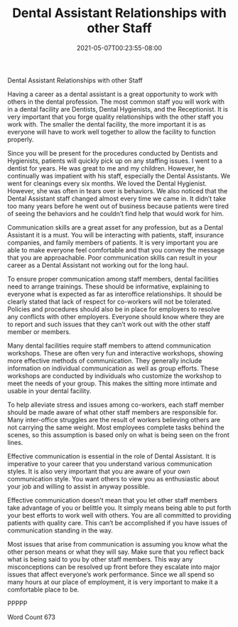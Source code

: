 ﻿---
title: "Dental Assistant Relationships with other Staff"
date: 2021-05-07T00:23:55-08:00
description: "Text Tips for Web Success"
featured_image: "/images/Text.jpg"
tags: ["Text"]
---

Dental Assistant Relationships with other Staff

Having a career as a dental assistant is a great opportunity to work with others in the dental profession. The most common staff you will work with in a dental facility are Dentists, Dental Hygienists, and the Receptionist. It is very important that you forge quality relationships with the other staff you work with. The smaller the dental facility, the more important it is as everyone will have to work well together to allow the facility to function properly. 

 Since you will be present for the procedures conducted by Dentists and Hygienists, patients will quickly pick up on any staffing issues. I went to a dentist for years. He was great to me and my children. However, he continually was impatient with his staff, especially the Dental Assistants. We went for cleanings every six months. We loved the Dental Hygienist. However, she was often in tears over is behaviors. We also noticed that the Dental Assistant staff changed almost every time we came in. It didn’t take too many years before he went out of business because patients were tired of seeing the behaviors and he couldn’t find help that would work for him. 

Communication skills are a great asset for any profession, but as a Dental Assistant it is a must. You will be interacting with patients, staff, insurance companies, and family members of patients. It is very important you are able to make everyone feel comfortable and that you convey the message that you are approachable. Poor communication skills can result in your career as a Dental Assistant not working out for the long haul.

To ensure proper communication among staff members, dental facilities need to arrange trainings. These should be informative, explaining to everyone what is expected as far as interoffice relationships. It should be clearly stated that lack of respect for co-workers will not be tolerated. Policies and procedures should also be in place for employers to resolve any conflicts with other employers. Everyone should know where they are to report and such issues that they can’t work out with the other staff member or members. 

Many dental facilities require staff members to attend communication workshops. These are often very fun and interactive workshops, showing more effective methods of communication. They generally include information on individual communication as well as group efforts. These workshops are conducted by individuals who customize the workshop to meet the needs of your group. This makes the sitting more intimate and usable in your dental facility. 

To help alleviate stress and issues among co-workers, each staff member should be made aware of what other staff members are responsible for. Many inter-office struggles are the result of workers believing others are not carrying the same weight. Most employees complete tasks behind the scenes, so this assumption is based only on what is being seen on the front lines. 

Effective communication is essential in the role of Dental Assistant. It is imperative to your career that you understand various communication styles. It is also very important that you are aware of your own communication style. You want others to view you as enthusiastic about your job and willing to assist in anyway possible. 

Effective communication doesn’t mean that you let other staff members take advantage of you or belittle you. It simply means being able to put forth your best efforts to work well with others. You are all committed to providing patients with quality care. This can’t be accomplished if you have issues of communication standing in the way. 

Most issues that arise from communication is assuming you know what the other person means or what they will say. Make sure that you reflect back what is being said to you by other staff members. This way any misconceptions can be resolved up front before they escalate into major issues that affect everyone’s work performance. Since we all spend so many hours at our place of employment, it is very important to make it a comfortable place to be. 

PPPPP

Word Count 673




